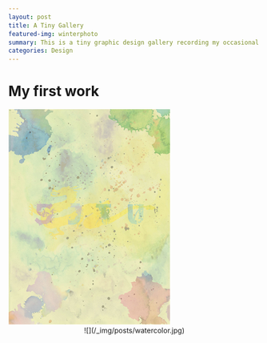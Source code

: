 ```yaml
---
layout: post
title: A Tiny Gallery
featured-img: winterphoto
summary: This is a tiny graphic design gallery recording my occasional inspiration
categories: Design
---
```

# My first work

<div style="align: center">
<img src="/_img/posts/watercolor.jpg"/>
</div>

<div align=center>![](/_img/posts/watercolor.jpg)


